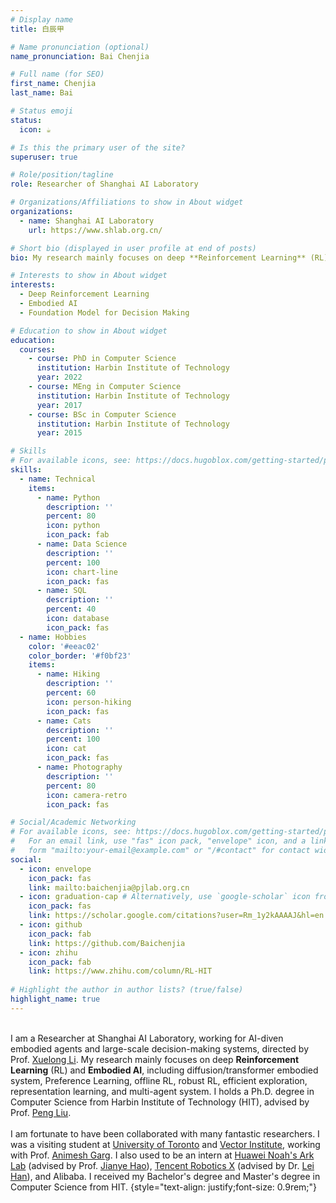 ```yaml
---
# Display name
title: 白辰甲

# Name pronunciation (optional)
name_pronunciation: Bai Chenjia

# Full name (for SEO)
first_name: Chenjia
last_name: Bai

# Status emoji
status:
  icon: ☕️

# Is this the primary user of the site?
superuser: true

# Role/position/tagline
role: Researcher of Shanghai AI Laboratory

# Organizations/Affiliations to show in About widget
organizations:
  - name: Shanghai AI Laboratory
    url: https://www.shlab.org.cn/

# Short bio (displayed in user profile at end of posts)
bio: My research mainly focuses on deep **Reinforcement Learning** (RL) and **Embodied AI**, including diffusion/transformer embodied system, Preference Learning, offline RL, robust RL, efficient exploration, representation learning, and multi-agent system.

# Interests to show in About widget
interests:
  - Deep Reinforcement Learning
  - Embodied AI
  - Foundation Model for Decision Making

# Education to show in About widget
education:
  courses:
    - course: PhD in Computer Science
      institution: Harbin Institute of Technology
      year: 2022
    - course: MEng in Computer Science
      institution: Harbin Institute of Technology
      year: 2017
    - course: BSc in Computer Science
      institution: Harbin Institute of Technology
      year: 2015

# Skills
# For available icons, see: https://docs.hugoblox.com/getting-started/page-builder/#icons
skills:
  - name: Technical
    items:
      - name: Python
        description: ''
        percent: 80
        icon: python
        icon_pack: fab
      - name: Data Science
        description: ''
        percent: 100
        icon: chart-line
        icon_pack: fas
      - name: SQL
        description: ''
        percent: 40
        icon: database
        icon_pack: fas
  - name: Hobbies
    color: '#eeac02'
    color_border: '#f0bf23'
    items:
      - name: Hiking
        description: ''
        percent: 60
        icon: person-hiking
        icon_pack: fas
      - name: Cats
        description: ''
        percent: 100
        icon: cat
        icon_pack: fas
      - name: Photography
        description: ''
        percent: 80
        icon: camera-retro
        icon_pack: fas

# Social/Academic Networking
# For available icons, see: https://docs.hugoblox.com/getting-started/page-builder/#icons
#   For an email link, use "fas" icon pack, "envelope" icon, and a link in the
#   form "mailto:your-email@example.com" or "/#contact" for contact widget.
social:
  - icon: envelope
    icon_pack: fas
    link: mailto:baichenjia@pjlab.org.cn
  - icon: graduation-cap # Alternatively, use `google-scholar` icon from `ai` icon pack
    icon_pack: fas
    link: https://scholar.google.com/citations?user=Rm_1y2kAAAAJ&hl=en
  - icon: github
    icon_pack: fab
    link: https://github.com/Baichenjia
  - icon: zhihu
    icon_pack: fab
    link: https://www.zhihu.com/column/RL-HIT
    
# Highlight the author in author lists? (true/false)
highlight_name: true
---
```


<br>I am a Researcher at Shanghai AI Laboratory, working for AI-diven embodied agents and large-scale decision-making systems, directed by Prof. [Xuelong Li](https://scholar.google.com/citations?user=ahUibskAAAAJ&hl=zh-CN). My research mainly focuses on deep **Reinforcement Learning** (RL) and **Embodied AI**, including diffusion/transformer embodied system, Preference Learning, offline RL, robust RL, efficient exploration, representation learning, and multi-agent system. I holds a Ph.D. degree in Computer Science from Harbin Institute of Technology (HIT), advised by Prof. [Peng Liu](http://pr-ai.hit.edu.cn/2018/0505/c10408a207376/page.htm).
<br><br>
I am fortunate to have been collaborated with many fantastic researchers. I was a visiting student at [University of Toronto](https://www.utoronto.ca/) and [Vector Institute](https://vectorinstitute.ai/), working with Prof. [Animesh Garg](http://animesh.garg.tech/). I also used to be an intern at [Huawei Noah's Ark Lab](https://www.noahlab.com.hk/#/home) (advised by Prof. [Jianye Hao](https://scholar.google.com/citations?user=FCJVUYgAAAAJ&hl=zh-CN)), [Tencent Robotics X](https://ai.tencent.com/ailab/zh/index) (advised by Dr. [Lei Han](https://leihan.org/)), and Alibaba. I received my Bachelor's degree and Master's degree in Computer Science from HIT.
{style="text-align: justify;font-size: 0.9rem;"}

